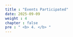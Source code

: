 ```yaml
---
title : "Events Participated"
date: 2025-09-09
weight : 4
chapter : false
pre : " <b> 4. </b> "
---
```

